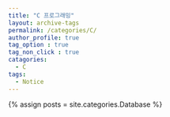 ```yaml
---
title: "C 프로그래밍"
layout: archive-tags
permalink: /categories/C/
author_profile: true
tag_option : true
tag_non_click : true
catagories:
  - C
tags: 
  - Notice
---
```


{% assign posts = site.categories.Database %}



